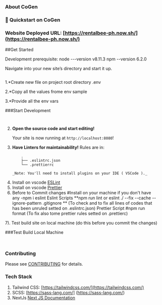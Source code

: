 ### About CoGen

### 🚀 Quickstart on CoGen

### Website Deployed URL: [https://rentalbee-ph.now.sh/](https://rentalbee-ph.now.sh/)

##Get Started

Development prerequisite:
node ---version v8.11.3
npm --version 6.2.0
  

Navigate into your new site’s directory and start it up.

```$ cd CoGen
```


1.*Create new file on project root directory .env

2.*Copy all the values frome env sample

3.*Provide all the env vars 


###Start Development

```$npm i 
```
```$npm run dev (start development server)
```


2.  **Open the source code and start editing!**

    Your site is now running at `http://localhost:8080`!


3.  **Have Linters for maintainability!**
    Rules are in:

            .
            ├── .eslintrc.json
            └── .prettierrc

        _Note: You'll need to install plugins on your IDE ( VSCode )._


4)  Install on vscode [ESLint](https://marketplace.visualstudio.com/items?itemName=dbaeumer.vscode-eslint)
5)  Install on vscode [Prettier](https://marketplace.visualstudio.com/items?itemName=esbenp.prettier-vscode)
6)  Before to Commit changes
    #Install on your machine if you don't have any
    -npm i eslint
    Eslint Scripts
    **npm run lint or eslint ./ --fix --cache --ignore-pattern .gitignore ** (To check and to fix all lines of codes that has been unruled setted on .eslintrc.json)
    Prettier Script
    #npm run format (To fix also tome prettier rules setted on .prettierc)


7). Test build site on local machine (do this before you commit the changes)

###Test Build Local Machine

```$npm run build 
``` 
```$npm run start (serve build file)
```



### Contributing
Please see [CONTRIBUTING](https://github.com/rentalbee/rentalbee.ph/CONTRIBUTING.md) for details.


### Tech Stack 
1. Tailwind CSS: [https://tailwindcss.com/](https://tailwindcss.com/)
2. SCSS: [https://sass-lang.com/] (https://sass-lang.com/)
3. NextJs [Next JS Documentation](https://nextjs.org/docs/getting-started)

